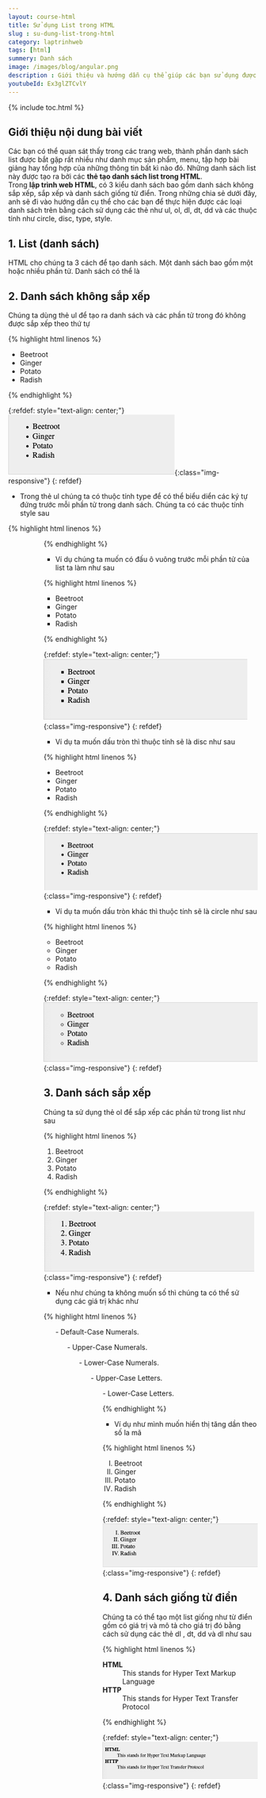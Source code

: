 ```yaml
---
layout: course-html
title: Sử dụng List trong HTML  
slug : su-dung-list-trong-html
category: laptrinhweb
tags: [html]
summery: Danh sách   
image: /images/blog/angular.png
description : Giới thiệu và hướng dẫn cụ thể giúp các bạn sử dụng được ba loại danh sách list trong lập trình web HTML bao gồm danh sách không sắp xếp, sắp xếp và danh sách giống từ điển. Chỉ ra các thẻ được sử dụng để tạo ra ba loại danh sách trên như ul, ol, dl, dt, dd và các thuộc tính như circle, disc, type, style. Với các thẻ tạo danh sách list trong HTML này sẽ giúp các bạn tạo ra những danh sách list phù hợp cho mỗi trang web khác nhau.  
youtubeId: Ex3glZTCvlY
---
```


{% include toc.html %}

## **Giới thiệu nội dung bài viết**

Các bạn có thể quan sát thấy trong các trang web, thành phần danh sách list được bắt gặp rất nhiều như danh mục sản phẩm, menu, tập hợp bài giảng hay tổng hợp của những thông tin bất kì nào đó. Những danh sách list này được tạo ra bởi các <b>thẻ tạo danh sách list trong HTML</b>.
<br>
Trong <b>lập trình web HTML</b>, có 3 kiểu danh sách bao gồm danh sách không sắp xếp, sắp xếp và danh sách giống từ điển. Trong những chia sẻ dưới đây, anh sẽ đi vào hướng dẫn cụ thể cho các bạn để thực hiện được các loại danh sách trên bằng cách sử dụng các thẻ như ul, ol, dl, dt, dd và các thuộc tính như circle, disc, type, style. 


## **1. List (danh sách)**

HTML cho chúng ta 3 cách để tạo danh sách. Một danh sách bao gồm một hoặc nhiều phần tử. Danh sách có thể là

## **2. Danh sách không sắp xếp**

Chúng ta dùng thẻ ul để tạo ra danh sách và các phần tử trong đó không được sắp xếp theo thứ tự

{% highlight html linenos %}

<!DOCTYPE html>
<html>

   <head>
      <title>HTML Unordered List</title>
   </head>
   
   <body>
      <ul>
         <li>Beetroot</li>
         <li>Ginger</li>
         <li>Potato</li>
         <li>Radish</li>
      </ul>
   </body>
   
</html>

{% endhighlight %} 

{:refdef: style="text-align: center;"}
![list1](/images/post/html/list1.png){:class="img-responsive"}
{: refdef}

- Trong thẻ ul chúng ta có thuộc tính type để có thể biểu diển các ký tự đứng trước mỗi phần tử trong danh sách. Chúng ta có các thuộc tính style sau

{% highlight html linenos %}

<ul type = "square">
<ul type = "disc">
<ul type = "circle">

{% endhighlight %} 

- Ví dụ chúng ta muốn có đấu ô vuông trước mỗi phần tử của list ta làm như sau


{% highlight html linenos %}
<!DOCTYPE html>
<html>

   <head>
      <title>HTML Unordered List</title>
   </head>

   <body>
      <ul type = "square">
         <li>Beetroot</li>
         <li>Ginger</li>
         <li>Potato</li>
         <li>Radish</li>
      </ul>
   </body>

</html>

{% endhighlight %} 

{:refdef: style="text-align: center;"}
![list2](/images/post/html/list2.png){:class="img-responsive"}
{: refdef}

- Ví dụ ta muốn dấu tròn thì thuộc tính sẽ là disc như sau

{% highlight html linenos %}

<!DOCTYPE html>
<html>

   <head>
      <title>HTML Unordered List</title>
   </head>
   
   <body>
      <ul type = "disc">
         <li>Beetroot</li>
         <li>Ginger</li>
         <li>Potato</li>
         <li>Radish</li>
      </ul>
   </body>

</html>

{% endhighlight %} 

{:refdef: style="text-align: center;"}
![list3](/images/post/html/list3.png){:class="img-responsive"}
{: refdef}

- Ví dụ ta muốn dấu tròn khác thì thuộc tính sẽ là circle như sau

{% highlight html linenos %}

<!DOCTYPE html>
<html>

   <head>
      <title>HTML Unordered List</title>
   </head>

   <body>
      <ul type = "circle">
         <li>Beetroot</li>
         <li>Ginger</li>
         <li>Potato</li>
         <li>Radish</li>
      </ul>
   </body>
   
</html>

{% endhighlight %} 

{:refdef: style="text-align: center;"}
![list4](/images/post/html/list4.png){:class="img-responsive"}
{: refdef}

## **3. Danh sách sắp xếp**

Chúng ta sử dụng thẻ ol để sắp xếp các phần tử trong list như sau


{% highlight html linenos %}

<!DOCTYPE html>
<html>

   <head>
      <title>HTML Ordered List</title>
   </head>

   <body>
      <ol>
         <li>Beetroot</li>
         <li>Ginger</li>
         <li>Potato</li>
         <li>Radish</li>
      </ol>
   </body>

</html>

{% endhighlight %} 

{:refdef: style="text-align: center;"}
![list5](/images/post/html/list5.png){:class="img-responsive"}
{: refdef}

- Nếu như chúng ta không muốn số thì chúng ta có thể sử dụng các giá trị khác như

{% highlight html linenos %}

<ol type = "1"> - Default-Case Numerals.
<ol type = "I"> - Upper-Case Numerals.
<ol type = "i"> - Lower-Case Numerals.
<ol type = "A"> - Upper-Case Letters.
<ol type = "a"> - Lower-Case Letters.

{% endhighlight %} 

- Ví dụ như mình muốn hiển thị tăng dần theo số la mã

{% highlight html linenos %}

<!DOCTYPE html>
<html>

   <head>
      <title>HTML Ordered List</title>
   </head>
   
   <body>
      <ol type = "I">
         <li>Beetroot</li>
         <li>Ginger</li>
         <li>Potato</li>
         <li>Radish</li>
      </ol>
   </body>
   
</html>

{% endhighlight %} 

{:refdef: style="text-align: center;"}
![list6](/images/post/html/list6.png){:class="img-responsive"}
{: refdef}


## **4. Danh sách giống từ điển**

Chúng ta có thể tạo một list giống như từ điển gồm có giá trị và mô tả cho giá trị đó bằng cách sử dụng các thẻ dl , dt, dd và dl như sau

{% highlight html linenos %}

<!DOCTYPE html>
<html>

   <head>
      <title>HTML Definition List</title>
   </head>
   
   <body>
      <dl>
         <dt><b>HTML</b></dt>
         <dd>This stands for Hyper Text Markup Language</dd>
         <dt><b>HTTP</b></dt>
         <dd>This stands for Hyper Text Transfer Protocol</dd>
      </dl>
   </body>
   
</html>

{% endhighlight %} 

{:refdef: style="text-align: center;"}
![list7](/images/post/html/list7.png){:class="img-responsive"}
{: refdef}



















